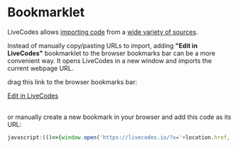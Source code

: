 # Bookmarklet

LiveCodes allows [importing code](./features/import.md) from a [wide variety of sources](./features/import.md#sources).

Instead of manually copy/pasting URLs to import, adding **"Edit in LiveCodes"** bookmarklet to the browser bookmarks bar can be a more convenient way. It opens LiveCodes in a new window and imports the current webpage URL.

drag this link to the browser bookmarks bar:

<a href="javascript:(()=>{window.open('https://livecodes.io/?x='+location.href,'_blank');})();">Edit in LiveCodes</a><br /><br />

or manually create a new bookmark in your browser and add this code as its URL:

<!-- prettier-ignore -->
```js
javascript:(()=>{window.open('https://livecodes.io/?x='+location.href,'_blank');})();
```
